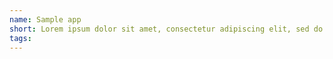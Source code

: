 ```yaml
---
name: Sample app
short: Lorem ipsum dolor sit amet, consectetur adipiscing elit, sed do eiusmod tempor incididunt ut labore et dolore magna aliqua.
tags: 
---
```

